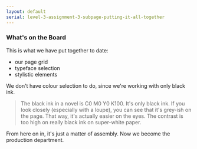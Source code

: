 ```yaml
---
layout: default
serial: level-3-assignment-3-subpage-putting-it-all-together
---
```

### What's on the Board

This is what we have put together to date:

<ul class="hasBullets">
	<li>our page grid</li>
	<li>typeface selection</li>
	<li>stylistic elements</li>
</ul>

We don't have colour selection to do, since we're working with only black ink.

> The black ink in a novel is C0 M0 Y0 K100. It's only black ink. If you look closely (especially with a loupe), you can see that it's grey-ish on the page. That way, it's actually easier on the eyes. The contrast is too high on really black ink on super-white paper.

From here on in, it's just a matter of assembly. Now we become the production department.
